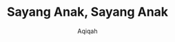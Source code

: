 ---
subtitle: Aqiqah
title: Sayang Anak, Sayang Anak
deskripsi: Tunaikan aqiqah untuk buah hati tersayang, bisa sembelih sendiri, diolah chef profesional.
image:
    url: /assets/images/slider-homepage/qurbanplus-aqiqah.jpg
    alt: Qurbanplus | Penyelenggaran Menu Aqiqah
CTA:
    text: Pilih Paket
    link: /aqiqah
---